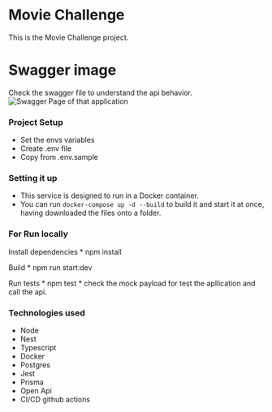 # Movie Challenge

This is the Movie Challenge project.

# Swagger image
  Check the swagger file to understand the api behavior.
<img
    src="https://i.ibb.co/Yc3wxMN/Screen-Shot-2022-06-03-at-10-20-59-AM.png"
    alt="Swagger Page of that application"
    title="Swagger Page of that application" />


### Project Setup
  * Set the envs variables
  * Create .env file
  * Copy from .env.sample

### Setting it up
  * This service is designed to run in a Docker container.
  * You can run `docker-compose up -d --build` to build it and start it at once, having downloaded the files onto a folder.

### For Run locally
  Install dependencies
    * npm install

  Build
    * npm run start:dev

  Run tests
    * npm test
    * check the mock payload for test the apllication and call the api.

### Technologies used
  * Node
  * Nest
  * Typescript
  * Docker
  * Postgres
  * Jest
  * Prisma
  * Open Api
  * CI/CD github actions
